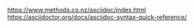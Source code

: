 https://www.methods.co.nz/asciidoc/index.html
https://asciidoctor.org/docs/asciidoc-syntax-quick-reference/
